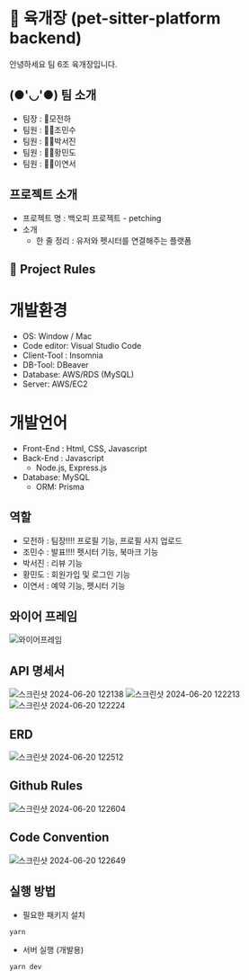 # 🍜 육개장 (pet-sitter-platform backend)

안녕하세요 팀 6조 육개장입니다.

## (●'◡'●) 팀 소개
- 팀장 : 🫅모전하
- 팀원 : 👨‍🎓조민수
- 팀원 : 👩‍🎓박서진
- 팀원 : 👨‍🎓황민도
- 팀원 : 👩‍🎓이연서

## 프로젝트 소개
 - 프로젝트 명 : 백오피 프로젝트 - petching
 - 소개
    - 한 줄 정리 : 유저와 펫시터를 연결해주는 플랫폼

## 🚦 Project Rules

 # 개발환경
 - OS: Window / Mac
 - Code editor: Visual Studio Code
 - Client-Tool : Insomnia
 - DB-Tool: DBeaver
 - Database: AWS/RDS (MySQL)
 - Server: AWS/EC2

 # 개발언어
 - Front-End : Html, CSS, Javascript
 - Back-End : Javascript
    - Node.js, Express.js
 - Database: MySQL
    - ORM: Prisma
 
## 역할
- 모전하 : 팀장!!!! 프로필 기능, 프로필 사지 업로드
- 조민수 : 발표!!!! 펫시터 기능, 북마크 기능
- 박서진 : 리뷰 기능
- 황민도 : 회원가입 및 로그인 기능
- 이연서 : 예약 기능, 펫시터 기능


## 와이어 프레임 
![와이어프레임](https://github.com/ysys29/petching/assets/167045109/7c0acbc7-45a8-45c9-9044-3cad824bd9c4)


## API 명세서
![스크린샷 2024-06-20 122138](https://github.com/ysys29/petching/assets/167045109/9785874b-9a97-41c2-9c5c-c3bf8e399432)
![스크린샷 2024-06-20 122213](https://github.com/ysys29/petching/assets/167045109/e7f22075-de97-4ec1-9f24-dfa4f813c2fd)
![스크린샷 2024-06-20 122224](https://github.com/ysys29/petching/assets/167045109/f9bd9d35-c505-4dc0-a19e-69185180381c)




## ERD
![스크린샷 2024-06-20 122512](https://github.com/ysys29/petching/assets/167045109/d967a0ca-3e95-4924-ae1b-47c31f248714)

## Github Rules
![스크린샷 2024-06-20 122604](https://github.com/ysys29/petching/assets/167045109/587c93d5-a7bc-463b-b8e2-dee7d0a14972)


## Code Convention
![스크린샷 2024-06-20 122649](https://github.com/ysys29/petching/assets/167045109/1e1bcf89-5f8f-4c3f-a0f5-15fa72fe7e76)


## 실행 방법

- 필요한 패키지 설치

```sh
yarn
```

- 서버 실행 (개발용)

```sh
yarn dev
```
